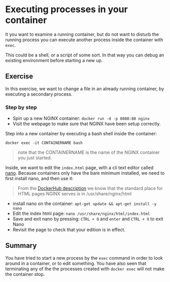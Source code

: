 # Executing processes in your container

It you want to examine a running container, but do not want to disturb the running process you can execute another process inside the container with `exec`.

This could be a shell, or a script of some sort. In that way you can debug an existing environment before starting a new up.

## Exercise

In this exercise, we want to change a file in an already running container, by executing a secondary process.

### Step by step

- Spin up a new NGINX container: `docker run -d -p 8080:80 nginx`
- Visit the webpage to make sure that NGINX have been setup correctly.

Step into a new container by executing a bash shell inside the container:

```
docker exec -it CONTAINERNAME bash
```

> note that the CONTAINERNAME is the name of the NGINX container you just started.

Inside, we want to edit the `index.html` page, with a cli text editor called [nano](https://www.nano-editor.org/).
Because containers only have the bare minimum installed, we need to first install nano, and then use it:

> From the [DockerHub description](https://hub.docker.com/_/nginx) we know that the standard place for HTML pages NGINX serves is in /usr/share/nginx/html

- install nano on the container: `apt-get update && apt-get install -y nano`
- Edit the index html page: `nano /usr/share/nginx/html/index.html`
- Save and exit nano by pressing: `CTRL + O` and `enter` and `CTRL + X` to exit Nano
- Revisit the page to check that your edition is in effect.

## Summary

You have tried to start a new process by the `exec` command in order to look around in a container, or to edit something.
You have also seen that terminating any of the the processes created with `docker exec` will not make the container stop.
